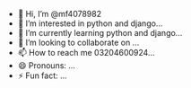 - 👋 Hi, I’m @mf4078982
- 👀 I’m interested in python and django...
- 🌱 I’m currently learning python and django...
- 💞️ I’m looking to collaborate on ...
- 📫 How to reach me 03204600924...
- 😄 Pronouns: ...
- ⚡ Fun fact: ...

<!---
mf4078982/mf4078982 is a ✨ special ✨ repository because its `README.md` (this file) appears on your GitHub profile.
You can click the Preview link to take a look at your changes.
--->

